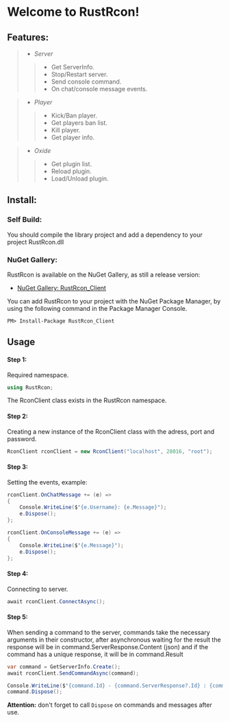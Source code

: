# Welcome to RustRcon!

## Features:

> * _Server_
> > - Get ServerInfo.
> > - Stop/Restart server.
> > - Send console command.
> > - On chat/console message events.

> * _Player_
> > - Kick/Ban player.
> > - Get players ban list.
> > - Kill player.
> > - Get player info.

> * _Oxide_
> > - Get plugin list.
> > - Reload plugin.
> >  - Load/Unload plugin.

## Install:

### Self Build:

You should compile the library project and add a dependency to your project RustRcon.dll

### NuGet Gallery:

RustRcon is available on the NuGet Gallery, as still a release version:

* [NuGet Gallery: RustRcon_Client](https://www.nuget.org/packages/RustRcon_Client)

You can add RustRcon to your project with the NuGet Package Manager, by using the following command in the Package
Manager Console.

~~~ 
PM> Install-Package RustRcon_Client 
~~~

## Usage

#### Step 1:

Required namespace.

```cs
using RustRcon;
```

The RconClient class exists in the RustRcon namespace.

#### Step 2:

Creating a new instance of the RconClient class with the adress, port and password.

```cs
RconClient rconClient = new RconClient("localhost", 28016, "root");
```

#### Step 3:

Setting the events, example:

```cs
rconClient.OnChatMessage += (e) =>
{
    Console.WriteLine($"{e.Username}: {e.Message}");
    e.Dispose();
};

rconClient.OnConsoleMessage += (e) =>
{
    Console.WriteLine($"{e.Message}");
    e.Dispose();
};
```

#### Step 4:

Connecting to server.

```cs
await rconClient.ConnectAsync();
```

#### Step 5:

When sending a command to the server, commands take the necessary arguments in their constructor, after asynchronous waiting for the result the response will be in command.ServerResponse.Content (json) and if the command has a unique response, it will be in command.Result

```cs
var command = GetServerInfo.Create();
await rconClient.SendCommandAsync(command);

Console.WriteLine($"{command.Id} - {command.ServerResponse?.Id} : {command.Result?.Hostname}");
command.Dispose();
```

**Attention:** don't forget to call `Dispose` on commands and messages after use.
